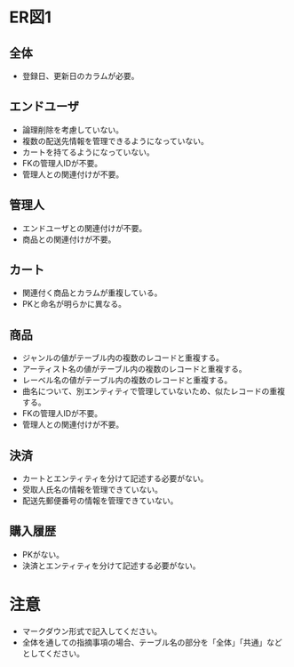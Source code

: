 # ER図1
## 全体
- 登録日、更新日のカラムが必要。

## エンドユーザ
- 論理削除を考慮していない。
- 複数の配送先情報を管理できるようになっていない。
- カートを持てるようになっていない。
- FKの管理人IDが不要。
- 管理人との関連付けが不要。

## 管理人
- エンドユーザとの関連付けが不要。
- 商品との関連付けが不要。

## カート
- 関連付く商品とカラムが重複している。
- PKと命名が明らかに異なる。

## 商品
- ジャンルの値がテーブル内の複数のレコードと重複する。
- アーティスト名の値がテーブル内の複数のレコードと重複する。
- レーベル名の値がテーブル内の複数のレコードと重複する。
- 曲名について、別エンティティで管理していないため、似たレコードの重複する。
- FKの管理人IDが不要。
- 管理人との関連付けが不要。

## 決済
- カートとエンティティを分けて記述する必要がない。
- 受取人氏名の情報を管理できていない。
- 配送先郵便番号の情報を管理できていない。

## 購入履歴
- PKがない。
- 決済とエンティティを分けて記述する必要がない。

# 注意
* マークダウン形式で記入してください。
* 全体を通しての指摘事項の場合、テーブル名の部分を「全体」「共通」などとしてください。

